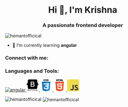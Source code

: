 <h1 align="center">Hi 👋, I'm Krishna </h1>
<h3 align="center">A passionate frontend developer </h3>

<p align="left"> <img src="https://komarev.com/ghpvc/?username=hemantofficical&label=Profile%20views&color=0e75b6&style=flat" alt="hemantofficical" /> </p>

- 🌱 I’m currently learning **angular**

<h3 align="left">Connect with me:</h3>
<p align="left">
</p>

<h3 align="left">Languages and Tools:</h3>
<p align="left"> <a href="https://angular.io" target="_blank" rel="noreferrer"> <img src="https://angular.io/assets/images/logos/angular/angular.svg" alt="angular" width="40" height="40"/> </a> <a href="https://getbootstrap.com" target="_blank" rel="noreferrer"> <img src="https://raw.githubusercontent.com/devicons/devicon/master/icons/bootstrap/bootstrap-plain-wordmark.svg" alt="bootstrap" width="40" height="40"/> </a> <a href="https://www.w3schools.com/css/" target="_blank" rel="noreferrer"> <img src="https://raw.githubusercontent.com/devicons/devicon/master/icons/css3/css3-original-wordmark.svg" alt="css3" width="40" height="40"/> </a> <a href="https://www.w3.org/html/" target="_blank" rel="noreferrer"> <img src="https://raw.githubusercontent.com/devicons/devicon/master/icons/html5/html5-original-wordmark.svg" alt="html5" width="40" height="40"/> </a> <a href="https://developer.mozilla.org/en-US/docs/Web/JavaScript" target="_blank" rel="noreferrer"> <img src="https://raw.githubusercontent.com/devicons/devicon/master/icons/javascript/javascript-original.svg" alt="javascript" width="40" height="40"/> </a> </p>

<p><img align="left" src="https://github-readme-stats.vercel.app/api/top-langs?username=hemantofficical&show_icons=true&locale=en&layout=compact" alt="hemantofficical" /></p>

<p>&nbsp;<img align="center" src="https://github-readme-stats.vercel.app/api?username=hemantofficical&show_icons=true&locale=en" alt="hemantofficical" /></p>

